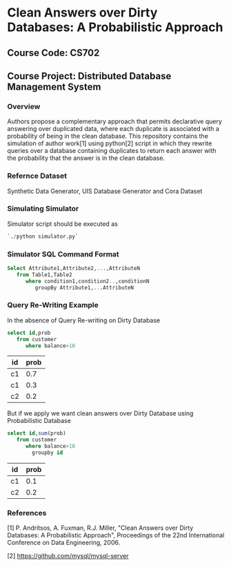 # Clean Answers over Dirty Databases: A Probabilistic Approach
## Course Code: CS702	<br/>
## Course Project: Distributed Database Management System	<br/>

### Overview		<br/>
Authors propose a complementary approach that permits declarative query answering over duplicated data, where each duplicate is associated with a probability of being in the clean database. This repository contains the simulation of author work[1] using python[2] script in which they rewrite queries over a database containing duplicates to return each answer with the probability that the answer is in the clean database.

### Refernce Dataset
Synthetic Data Generator, UIS Database Generator and Cora Dataset

### Simulating Simulator	<br/>

Simulator script should be executed as

```python
`./python simulator.py`
```

### Simulator SQL Command Format

```sql
Select Attribute1,Attribute2,...,AttributeN 
   from Table1,Table2 
      where condition1,condition2..,conditionN 
         groupBy Attribute1,...AttributeN
```
### Query Re-Writing Example
In the absence of Query Re-writing on Dirty Database<br/>

```sql
select id,prob
   from customer
      where balance>10
```
id | prob |
--- | --- |
c1 | 0.7 |
c1 | 0.3 |
c2 | 0.2 |

But if we apply we want clean answers over Dirty Database using Probabilistic Database
```sql
select id,sum(prob)
   from customer
      where balance>10
        groupby id
```
id | prob |
--- | --- |
c1 | 0.1 |
c2 | 0.2 |
        
### References         <br/>

[1] P. Andritsos, A. Fuxman, R.J. Miller, "Clean Answers over Dirty Databases: A Probabilistic Approach", Proceedings of the 22nd International Conference on Data Engineering, 2006.

[2] https://github.com/mysql/mysql-server
